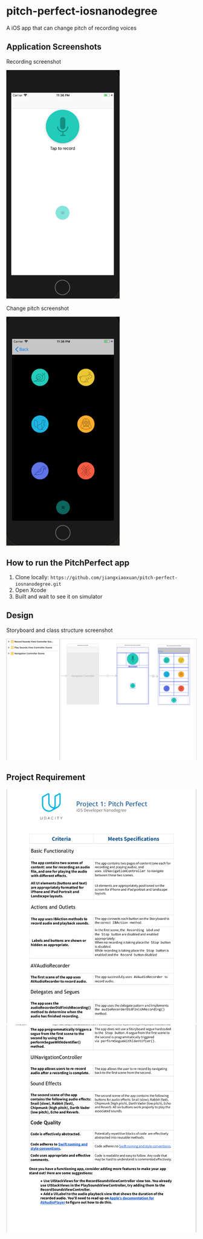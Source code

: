 # pitch-perfect-iosnanodegree
A iOS app that can change pitch of recording voices

## Application Screenshots

Recording screenshot

<img src="https://github.com/jiangxiaoxuan/pitch-perfect-iosnanodegree/raw/master/screenshots/record.png" width = 300/>

Change pitch screenshot

<img src="https://github.com/jiangxiaoxuan/pitch-perfect-iosnanodegree/raw/master/screenshots/change-pitch.png" width = 300/>

## How to run the PitchPerfect app

1. Clone locally: `https://github.com/jiangxiaoxuan/pitch-perfect-iosnanodegree.git`
2. Open Xcode
3. Built and wait to see it on simulator 

## Design

Storyboard and class structure screenshot

<img src="https://github.com/jiangxiaoxuan/pitch-perfect-iosnanodegree/raw/master/screenshots/storyboard.png"/>

## Project Requirement

<img src="https://github.com/jiangxiaoxuan/pitch-perfect-iosnanodegree/raw/master/requirement/requirement1.png"/>
<img src="https://github.com/jiangxiaoxuan/pitch-perfect-iosnanodegree/raw/master/requirement/requirement2.png"/>
